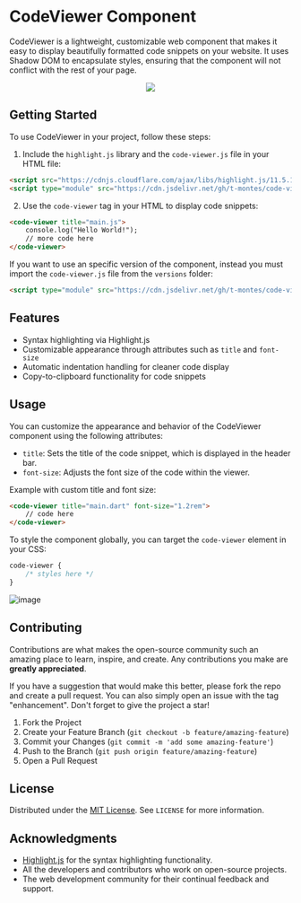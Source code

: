 # CodeViewer Component

CodeViewer is a lightweight, customizable web component that makes it easy to display beautifully formatted code snippets on your website. It uses Shadow DOM to encapsulate styles, ensuring that the component will not conflict with the rest of your page.

<p align="center">
  <img src="https://github.com/t-montes/code-viewer/assets/69558777/afd53b38-11e1-4832-9b76-3a7440396eb8">
</p>


## Getting Started

To use CodeViewer in your project, follow these steps:

1. Include the `highlight.js` library and the `code-viewer.js` file in your HTML file:

```html
<script src="https://cdnjs.cloudflare.com/ajax/libs/highlight.js/11.5.1/highlight.min.js"></script>
<script type="module" src="https://cdn.jsdelivr.net/gh/t-montes/code-viewer@master/dist/code-viewer.min.js"></script>
```

2. Use the `code-viewer` tag in your HTML to display code snippets:

```html
<code-viewer title="main.js">
    console.log("Hello World!");
    // more code here
</code-viewer>
```

If you want to use an specific version of the component, instead you must import the `code-viewer.js` file from the `versions` folder:

```html
<script type="module" src="https://cdn.jsdelivr.net/gh/t-montes/code-viewer@master/versions/<version>/code-viewer.min.js">
```

## Features

- Syntax highlighting via Highlight.js
- Customizable appearance through attributes such as `title` and `font-size`
- Automatic indentation handling for cleaner code display
- Copy-to-clipboard functionality for code snippets

## Usage

You can customize the appearance and behavior of the CodeViewer component using the following attributes:

- `title`: Sets the title of the code snippet, which is displayed in the header bar.
- `font-size`: Adjusts the font size of the code within the viewer.

Example with custom title and font size:

```html
<code-viewer title="main.dart" font-size="1.2rem">
    // code here
</code-viewer>
```

To style the component globally, you can target the `code-viewer` element in your CSS:

```css
code-viewer {
    /* styles here */
}
```

![image](https://github.com/t-montes/code-viewer/assets/69558777/624de96e-9d75-4431-a685-41997be2537c)

## Contributing

Contributions are what makes the open-source community such an amazing place to learn, inspire, and create. Any contributions you make are **greatly appreciated**.

If you have a suggestion that would make this better, please fork the repo and create a pull request. You can also simply open an issue with the tag "enhancement".
Don't forget to give the project a star!

1. Fork the Project
2. Create your Feature Branch (`git checkout -b feature/amazing-feature`)
3. Commit your Changes (`git commit -m 'add some amazing-feature'`)
4. Push to the Branch (`git push origin feature/amazing-feature`)
5. Open a Pull Request

## License

Distributed under the [MIT License](LICENSE). See `LICENSE` for more information.

## Acknowledgments

* [Highlight.js](https://highlightjs.org/) for the syntax highlighting functionality.
* All the developers and contributors who work on open-source projects.
* The web development community for their continual feedback and support.
